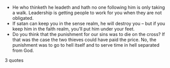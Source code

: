  - He who thinketh he leadeth and hath no one following him is only taking a walk. Leadership is getting people to work for you when they are not obligated.
 - If satan can keep you in the sense realm, he will destroy you – but if you keep him in the faith realm, you’ll put him under your feet.
 - Do you think that the punishment for our sins was to die on the cross? If that was the case the two thieves could have paid the price. No, the punishment was to go to hell itself and to serve time in hell separated from God.

3 quotes
